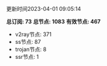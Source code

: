 更新时间2023-04-01 09:05:14

**总订阅: 73**
**总节点: 1083**
**有效节点: 467**
- v2ray节点: 371
- ss节点: 87
- trojan节点: 8
- ssr节点: 1
